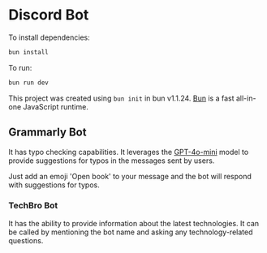 # Discord Bot

To install dependencies:

```bash
bun install
```

To run:

```bash
bun run dev
```

This project was created using `bun init` in bun v1.1.24. [Bun](https://bun.sh) is a fast all-in-one JavaScript runtime.

## Grammarly Bot

It has typo checking capabilities. It leverages the [GPT-4o-mini](https://openai.com) model to provide suggestions for
typos in the messages sent by users.

Just add an emoji 'Open book' to your message and the bot will respond with suggestions for typos.

### TechBro Bot

It has the ability to provide information about the latest technologies. It can be called by mentioning the bot name and
asking any technology-related questions.
